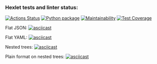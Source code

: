 ### Hexlet tests and linter status:
[![Actions Status](https://github.com/nteir/python-project-lvl2/workflows/hexlet-check/badge.svg)](https://github.com/nteir/python-project-lvl2/actions)
[![Python package](https://github.com/nteir/python-project-lvl2/actions/workflows/python-package.yml/badge.svg)](https://github.com/nteir/python-project-lvl2/actions/workflows/python-package.yml)
[![Maintainability](https://api.codeclimate.com/v1/badges/7b83d284d0163bae3f52/maintainability)](https://codeclimate.com/github/nteir/python-project-lvl2/maintainability)
[![Test Coverage](https://api.codeclimate.com/v1/badges/7b83d284d0163bae3f52/test_coverage)](https://codeclimate.com/github/nteir/python-project-lvl2/test_coverage)

Flat JSON:
[![asciicast](https://asciinema.org/a/WF7NosMdqc3zf3rHebEDy0cBu.svg)](https://asciinema.org/a/WF7NosMdqc3zf3rHebEDy0cBu)

Flat YAML:
[![asciicast](https://asciinema.org/a/Jd74CUaDryvTL3MOrckEkuIzk.svg)](https://asciinema.org/a/Jd74CUaDryvTL3MOrckEkuIzk)

Nested trees:
[![asciicast](https://asciinema.org/a/fDlGcgRnfHSavWIZPBFhogF9T.svg)](https://asciinema.org/a/fDlGcgRnfHSavWIZPBFhogF9T)

Plain format on nested trees:
[![asciicast](https://asciinema.org/a/2L8Kx4gUGfq6mYvLXmkUA9xZH.svg)](https://asciinema.org/a/2L8Kx4gUGfq6mYvLXmkUA9xZH)